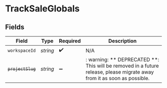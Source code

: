 # TrackSaleGlobals


## Fields

| Field                                                                                                                   | Type                                                                                                                    | Required                                                                                                                | Description                                                                                                             |
| ----------------------------------------------------------------------------------------------------------------------- | ----------------------------------------------------------------------------------------------------------------------- | ----------------------------------------------------------------------------------------------------------------------- | ----------------------------------------------------------------------------------------------------------------------- |
| `workspaceId`                                                                                                           | *string*                                                                                                                | :heavy_check_mark:                                                                                                      | N/A                                                                                                                     |
| ~~`projectSlug`~~                                                                                                       | *string*                                                                                                                | :heavy_minus_sign:                                                                                                      | : warning: ** DEPRECATED **: This will be removed in a future release, please migrate away from it as soon as possible. |